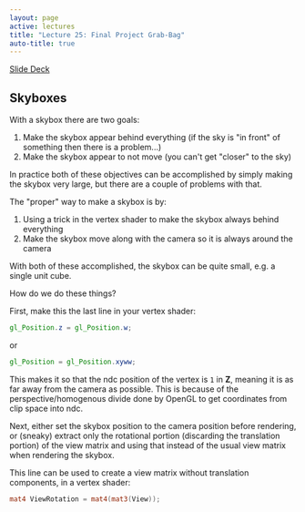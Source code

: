 ```yaml
---
layout: page
active: lectures
title: "Lecture 25: Final Project Grab-Bag"
auto-title: true
---
```


<a href="https://drive.google.com/open?id=1Qkcfy328nOsn2LFyM0ba2NaI1Ri0lCPSIAymPs29xL4" class="btn btn-info">Slide Deck</a>



Skyboxes
--------


With a skybox there are two goals:

1. Make the skybox appear behind everything (if the sky is "in front" of something then there is a problem...)
2. Make the skybox appear to not move (you can't get "closer" to the sky)

In practice both of these objectives can be accomplished by simply making the skybox very large, but there are a couple of problems with that.

The "proper" way to make a skybox is by:

1. Using a trick in the vertex shader to make the skybox always behind everything
2. Make the skybox move along with the camera so it is always around the camera

With both of these accomplished, the skybox can be quite small, e.g. a single unit cube.

How do we do these things?

First, make this the last line in your vertex shader:

```glsl
gl_Position.z = gl_Position.w;
```

or

```glsl
gl_Position = gl_Position.xyww;
```

This makes it so that the ndc position of the vertex is `1` in **Z**, meaning it is as far away from the camera as possible.
This is because of the perspective/homogenous divide done by OpenGL to get coordinates from clip space into ndc.

Next, either set the skybox position to the camera position before rendering, or (sneaky) extract only the rotational portion (discarding the translation portion) of the view matrix and using that instead of the usual view matrix when rendering the skybox.

This line can be used to create a view matrix without translation components, in a vertex shader:

```glsl
mat4 ViewRotation = mat4(mat3(View));
```


